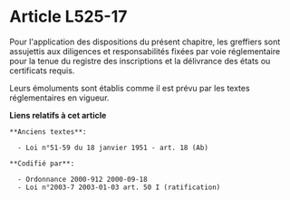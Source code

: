# Article L525-17

Pour l'application des dispositions du présent chapitre, les greffiers sont assujettis aux diligences et responsabilités
fixées par voie réglementaire pour la tenue du registre des inscriptions et la délivrance des états ou certificats requis.

Leurs émoluments sont établis comme il est prévu par les textes réglementaires en vigueur.

**Liens relatifs à cet article**

	**Anciens textes**:

	  - Loi n°51-59 du 18 janvier 1951 - art. 18 (Ab)

	**Codifié par**:

	  - Ordonnance 2000-912 2000-09-18
	  - Loi n°2003-7 2003-01-03 art. 50 I (ratification)
